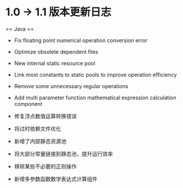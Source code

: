 # 1.0 -> 1.1 版本更新日志

== Java ==

* Fix floating point numerical operation conversion error
* Optimize obsolete dependent files
* New internal static resource pool
* Link most constants to static pools to improve operation efficiency
* Remove some unnecessary regular operations
* Add multi parameter function mathematical expression calculation component

* 修复浮点数值运算转换错误
* 将过时依赖文件优化
* 新增了内部静态资源池
* 将大部分常量链接到静态池，提升运行效率
* 移除某些不必要的正则操作
* 新增多参数函数数学表达式计算组件